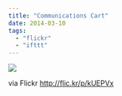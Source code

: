 ```yaml
---
title: "Communications Cart"
date: 2014-03-10
tags: 
  - "flickr"
  - "ifttt"
---
```


![](http://farm8.staticflickr.com/7438/13066811853_0eb7335d11_b.jpg)  

  
  
via Flickr http://flic.kr/p/kUEPVx
